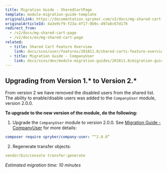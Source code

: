 ```yaml
---
title: Migration Guide - SharedCartPage
template: module-migration-guide-template
originalLink: https://documentation.spryker.com/v2/docs/mg-shared-cart-page
originalArticleId: 4a3e9cf9-f23a-4f17-9b9c-497a8c67d179
redirect_from:
  - /v2/docs/mg-shared-cart-page
  - /v2/docs/en/mg-shared-cart-page
related:
  - title: Shared Cart Feature Overview
    link: docs/scos/user/features/201811.0/shared-carts-feature-overview.html
  - title: Migration Guide - CompanyUser
    link: docs/scos/dev/module-migration-guides/201811.0/migration-guide-companyuser.html
---
```


## Upgrading from Version 1.* to Version 2.*
From version 2 we have removed the disabled users from the shared list. The ability to enable/disable users was added to the `CompanyUser` module, version 2.0.0.

**To upgrade to the new version of the module, do the following:**
1. Upgrade the `CompanyUser` module to version 2.0.0. See [Migration Guide - CompanyUser](/docs/scos/dev/module-migration-guides/{{page.version}}/migration-guide-companyuser.html) for more details:

```yaml
composer require spryker/company-user: “^2.0.0”
```
2. Regenerate transfer objects:

```yaml
vendor/bin/console transfer:generate
```

*Estimated migration time: 10 minutes*
 
<!-- Last review date: Feb 4, 2019* -by Sergey Samoylov, Yuliia Boiko--> 
